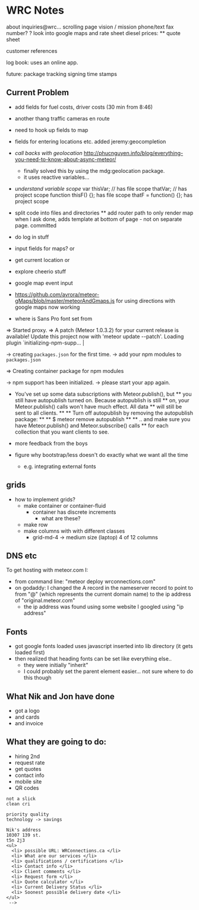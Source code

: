 # WRC Notes

about
inquiries@wrc...
scrolling page
vision / mission
phone/text
fax number? ?
look into google maps and rate sheet
diesel prices:
** quote sheet

customer references


log book: uses an online app.

future:
package tracking
signing
time stamps



## Current Problem

* add fields for fuel costs, driver costs (30 min from 8:46)

* another thang traffic cameras en route



* need to hook up fields to map

* fields for entering locations etc.
  added jeremy:geocompletion

* _call backs with geolocation_
http://phucnguyen.info/blog/everything-you-need-to-know-about-async-meteor/
  - finally solved this by using the mdg:geolocation package.
  - it uses reactive variables...

* _understand variable scope_
  var thisVar; // has file scope
  thatVar; // has project scope
  function thisF() {}; has file scope
  thatF = function() {}; has project scope

* split code into files and directories
** add router path to only render map when I ask
  done, adds template at bottom of page - not on separate page. committed
* do log in stuff
* input fields for maps? or
* get current location or
* explore cheerio stuff
* google map event input




* https://github.com/avrora/meteor-gMaps/blob/master/meteorAndGmaps.js for using directions with google maps
now working

* where is Sans Pro font set from

=> Started proxy.
=> A patch (Meteor 1.0.3.2) for your current release is available!
   Update this project now with 'meteor update --patch'.
   Loading plugin `initializing-npm-supp...  |

-> creating `packages.json` for the first time.
-> add your npm modules to `packages.json`

=> Creating container package for npm modules

-> npm support has been initialized.
-> please start your app again.


* You've set up some data subscriptions with Meteor.publish(), but
 ** you still have autopublish turned on. Because autopublish is still
** on, your Meteor.publish() calls won't have much effect. All data
** will still be sent to all clients.
**
** Turn off autopublish by removing the autopublish package:
**
**   $ meteor remove autopublish
 **
** .. and make sure you have Meteor.publish() and Meteor.subscribe() calls
** for each collection that you want clients to see.



* more feedback from the boys
* figure why bootstrap/less doesn't do exactly what we want all the time
  * e.g. integrating external fonts

## grids
* how to implement grids?
  * make container or container-fluid
    * container has discrete increments
      * what are these?
  * make row
  * make columns with with different classes
    * grid-md-4 -> medium size  (laptop)  4 of 12 columns

## DNS etc

To get hosting with meteor.com I:
* from command line: "meteor deploy wrconnections.com"
* on godaddy: I changed the A record in the nameserver record to point to from "@" (which represents the current domain name) to the ip address of "original.meteor.com"
  * the ip address was found using some website I googled using "ip address"

## Fonts
* got google fonts loaded uses javascript inserted into lib directory (it gets loaded first)
* then realized that heading fonts can be set like everything else..
  * they were initially "inherit"
  * I could probably set the parent element easier... not sure where to do this
  though

## What Nik and Jon have done
*  got a logo
*  and cards
*  and invoice

## What they are going to do:
*    hiring 2nd
*    request rate
*    get quotes
*    contact info
*    mobile site
*    QR codes

    not a slick
    clean cri

    priority quality
    technology -> savings

    Nik's address
    10307 139 st.
    t5n 2j3
    <ul>
      <li> possible URL: WRConnections.ca </li>
      <li> What are our services </li>
      <li> qualifications / certifications </li>
      <li> Contact info </li>
      <li> Client comments </li>
      <li> Request form </li>
      <li> Quote calculator </li>
      <li> Current Delivery Status </li>
      <li> Soonest possible delivery date </li>
    </ul>
     -->
